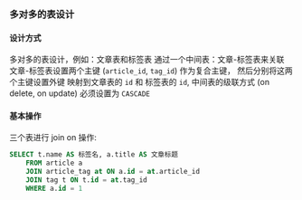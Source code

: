 ### 多对多的表设计

#### 设计方式

多对多的表设计，例如：文章表和标签表
通过一个中间表：文章-标签表来关联
文章-标签表设置两个主键 (`article_id`, `tag_id`) 作为复合主键，
然后分别将这两个主键设置外键 映射到文章表的 `id` 和 标签表的 `id`,
中间表的级联方式 (on delete, on update) 必须设置为 `CASCADE`

#### 基本操作

三个表进行 join on 操作:

```sql
SELECT t.name AS 标签名, a.title AS 文章标题
    FROM article a
    JOIN article_tag at ON a.id = at.article_id
    JOIN tag t ON t.id = at.tag_id
    WHERE a.id = 1
```
